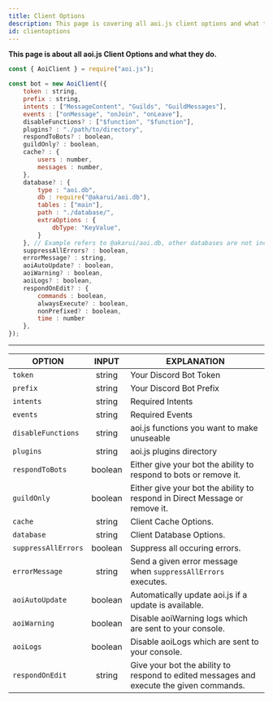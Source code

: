 ```yaml
---
title: Client Options
description: This page is covering all aoi.js client options and what they do.
id: clientoptions
---
```


**This page is about all aoi.js Client Options and what they do.**

```js title="index.js"
const { AoiClient } = require("aoi.js");

const bot = new AoiClient({
    token : string,
    prefix : string,
    intents : ["MessageContent", "Guilds", "GuildMessages"],
    events : ["onMessage", "onJoin", "onLeave"],
    disableFunctions? : ["$function", "$function"],
    plugins? : "./path/to/directory",
    respondToBots? : boolean,
    guildOnly? : boolean,
    cache? : {
        users : number,
        messages : number,
    },
    database? : {
        type : "aoi.db",
        db : require("@akarui/aoi.db"),
        tables : ["main"],
        path : "./database/",
        extraOptions : {
            dbType: "KeyValue",
        }
    }, // Example refers to @akarui/aoi.db, other databases are not included in this Example.
    suppressAllErrors? : boolean,
    errorMessage? : string,
    aoiAutoUpdate? : boolean,
    aoiWarning? : boolean,
    aoiLogs? : boolean,
    respondOnEdit? : {
        commands : boolean,
        alwaysExecute? : boolean,
        nonPrefixed? : boolean,
        time : number
    },
});
```

---

| OPTION              |  INPUT  | EXPLANATION                                                                             |
| ------------------- | :-----: | --------------------------------------------------------------------------------------- |
| `token`             | string  | Your Discord Bot Token                                                                  |
| `prefix`            | string  | Your Discord Bot Prefix                                                                 |
| `intents`           | string  | Required Intents                                                                        |
| `events`            | string  | Required Events                                                                         |
| `disableFunctions`  | string  | aoi.js functions you want to make unuseable                                             |
| `plugins`           | string  | aoi.js plugins directory                                                                |
| `respondToBots`     | boolean | Either give your bot the ability to respond to bots or remove it.                       |
| `guildOnly`         | boolean | Either give your bot the ability to respond in Direct Message or remove it.             |
| `cache`             | string  | Client Cache Options.                                                                   |
| `database`          | string  | Client Database Options.                                                                |
| `suppressAllErrors` | boolean | Suppress all occuring errors.                                                           |
| `errorMessage`      | string  | Send a given error message when `suppressAllErrors` executes.                           |
| `aoiAutoUpdate`     | boolean | Automatically update aoi.js if a update is available.                                   |
| `aoiWarning`        | boolean | Disable aoiWarning logs which are sent to your console.                                 |
| `aoiLogs`           | boolean | Disable aoiLogs which are sent to your console.                                         |
| `respondOnEdit`     | string  | Give your bot the ability to respond to edited messages and execute the given commands. |
